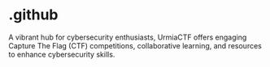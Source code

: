 # .github
A vibrant hub for cybersecurity enthusiasts, UrmiaCTF offers engaging Capture The Flag (CTF) competitions, collaborative learning, and resources to enhance cybersecurity skills.
